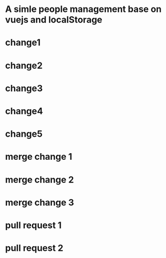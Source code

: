 # A simle people management base on vuejs and localStorage

# change1

# change2

# change3

# change4
# change5

# merge change 1
# merge change 2
# merge change 3
# pull request 1
# pull request 2